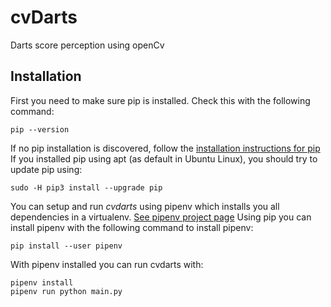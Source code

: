 # cvDarts
Darts score perception using openCv

## Installation
First you need to make sure pip is installed. Check this with the following command:
```
pip --version
```
If no pip installation is discovered, follow the [installation instructions for pip](https://pip.pypa.io/en/stable/installing/)
If you installed pip using apt (as default in Ubuntu Linux), you should try to update pip using:
```
sudo -H pip3 install --upgrade pip
```

You can setup and run *cvdarts* using pipenv which installs you all dependencies in a virtualenv. [See pipenv project page](https://github.com/pypa/pipenv#pipenv-python-development-workflow-for-humans) Using pip you can install pipenv with the following command to install pipenv:
```
pip install --user pipenv
```
With pipenv installed you can run cvdarts with:
```
pipenv install
pipenv run python main.py
```
